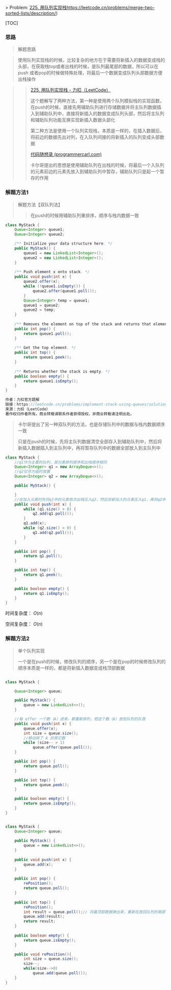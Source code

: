 \> Problem: [225. 用队列实现栈](https://leetcode.cn/problems/implement-stack-using-queues/description/)https://leetcode.cn/problems/merge-two-sorted-lists/description/)



[TOC]



### 思路

> 解题思路

> 使用队列实现栈的时候，比较复杂的地方在于需要将新插入的数据变成栈的头部，在获取栈top或者出栈的时候，是队列最尾部的数据，所以可以在push 或者pop的时候做特殊处理，将最后一个数据变成队列头部数据方便出栈操作



> > [225. 用队列实现栈 - 力扣（LeetCode）](https://leetcode.cn/problems/implement-stack-using-queues/solutions/432204/yong-dui-lie-shi-xian-zhan-by-leetcode-solution/)
> >
> > 这个题解写了两种方法，第一种是使用两个队列模拟栈的实现函数，在push的时候，直接先用辅助队列进行存储数据并将主队列数据插入到辅助队列中，直接将新插入的数据变成队列头部，然后将主队列和辅助队列功能互换实现新插入数据头部化
> >
> > 第二种方法是使用一个队列实现栈，本质是一样的，在插入数据后，将前边的数据先出对列，在入队列间接的将新插入的队列变成头部数据
> >
> > [代码随想录 (programmercarl.com)](https://programmercarl.com/0225.用队列实现栈.html#其他语言版本)
> >
> > 卡尔哥提出的思想是使用辅助队列在出栈的时候，将最后一个入队列的元素前边的元素先放入到辅助队列中暂存，辅助队列只是起一个暂存的作用

###  解题方法1

> 解题方法【双队列法】
>
> > 在push的时候用辅助队列重排序，顺序与栈内数据一致

```java
class MyStack {
    Queue<Integer> queue1;
    Queue<Integer> queue2;

    /** Initialize your data structure here. */
    public MyStack() {
        queue1 = new LinkedList<Integer>();
        queue2 = new LinkedList<Integer>();
    }
    
    /** Push element x onto stack. */
    public void push(int x) {
        queue2.offer(x);
        while (!queue1.isEmpty()) {
            queue2.offer(queue1.poll());
        }
        Queue<Integer> temp = queue1;
        queue1 = queue2;
        queue2 = temp;
    }
    
    /** Removes the element on top of the stack and returns that element. */
    public int pop() {
        return queue1.poll();
    }
    
    /** Get the top element. */
    public int top() {
        return queue1.peek();
    }
    
    /** Returns whether the stack is empty. */
    public boolean empty() {
        return queue1.isEmpty();
    }
}

作者：力扣官方题解
链接：https://leetcode.cn/problems/implement-stack-using-queues/solutions/432204/yong-dui-lie-shi-xian-zhan-by-leetcode-solution/
来源：力扣（LeetCode）
著作权归作者所有。商业转载请联系作者获得授权，非商业转载请注明出处。
```

> 卡尔哥提出了另一种双队列的方法，也是存储队列中的数据与栈内数据顺序一致
>
> 只是在push的时候，先将主队列数据清空全部存入到辅助队列中，然后将新插入数据插入到主队列中，再将暂存队列中的数据全部放入到主队列中

```java
class MyStack {
    //q1作为主要的队列，其元素排列顺序和出栈顺序相同
    Queue<Integer> q1 = new ArrayDeque<>();
    //q2仅作为临时放置
    Queue<Integer> q2 = new ArrayDeque<>();

    public MyStack() {

    }
    //在加入元素时先将q1中的元素依次出栈压入q2，然后将新加入的元素压入q1，再将q2中的元素依次出栈压入q1
    public void push(int x) {
        while (q1.size() > 0) {
            q2.add(q1.poll());
        }
        q1.add(x);
        while (q2.size() > 0) {
            q1.add(q2.poll());
        }
    }

    public int pop() {
        return q1.poll();
    }

    public int top() {
        return q1.peek();
    }

    public boolean empty() {
        return q1.isEmpty();
    }
}
```

时间复杂度： $O(n)$

空间复杂度： $O(n)$

### 解题方法2

> 单个队列实现
>
> 一个是在push的时候，修改队列的顺序，另一个是在pop的时候修改队列的顺序本质是一样的，都是将新插入数据变成栈顶部数据



```java

class MyStack {

    Queue<Integer> queue;

    public MyStack() {
        queue = new LinkedList<>();
    }

    //每 offer 一个数（A）进来，都重新排列，把这个数（A）放到队列的队首
    public void push(int x) {
        queue.offer(x);
        int size = queue.size();
        //移动除了 A 的其它数
        while (size-- > 1)
            queue.offer(queue.poll());
    }

    public int pop() {
        return queue.poll();
    }

    public int top() {
        return queue.peek();
    }

    public boolean empty() {
        return queue.isEmpty();
    }
}


```



```java

class MyStack {
    Queue<Integer> queue;
    
    public MyStack() {
        queue = new LinkedList<>();
    }
    
    public void push(int x) {
        queue.add(x);
    }
    
    public int pop() {
        rePosition();
        return queue.poll();
    }
    
    public int top() {
        rePosition();
        int result = queue.poll();// 将最顶部数据弹出来，重新在放回队列的尾部，方便在pop的时候重新变成栈顶数据
        queue.add(result);
        return result;
    }
    
    public boolean empty() {
        return queue.isEmpty();
    }

    public void rePosition(){
        int size = queue.size();
        size--;
        while(size-->0)
            queue.add(queue.poll());
    }
}
```

